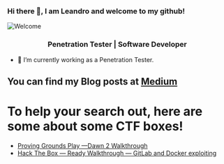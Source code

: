 ### Hi there 👋, I am Leandro and welcome to my github!

![Welcome](https://media.giphy.com/media/dT7uXqMj1GKRHhIYkX/giphy.gif)

<h3 align="center">Penetration Tester | Software Developer</h3>

- 🔭 I’m currently working as a Penetration Tester.

## You can find my Blog posts at [Medium](https://itsleandro.medium.com/)
# To help your search out, here are some about some CTF boxes!
* [Proving Grounds Play —Dawn 2 Walkthrough](https://itsleandro.medium.com/proving-grounds-play-dawn-2-walkthrough-e246c70fe876)
* [Hack The Box — Ready Walkthrough — GitLab and Docker exploiting](https://medium.com/devroot/hack-the-box-ready-walkthrough-gitlab-and-docker-exploiting-997db465d3f7)

<!--
**IamLeandrooooo/IamLeandrooooo** is a ✨ _special_ ✨ repository because its `README.md` (this file) appears on your GitHub profile.

Here are some ideas to get you started:

- 🔭 I’m currently working on ...
- 🌱 I’m currently learning ...
- 👯 I’m looking to collaborate on ...
- 🤔 I’m looking for help with ...
- 💬 Ask me about ...
- 📫 How to reach me: ...
- 😄 Pronouns: ...
- ⚡ Fun fact: ...
-->
